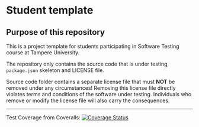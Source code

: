 # Student template

## Purpose of this repository

This is a project template for students participating in Software Testing course
at Tampere University.

The repository only contains the source code that is under testing, `package.json` skeleton
and LICENSE file.

Source code folder contains a separate license file that must **NOT** be removed under any circumstances!
Removing this license file directly violates terms and conditions of the software under testing.
Individuals who remove or modify the license file will also carry the consequences.

----------------------------------------------------------------------
Test Coverage from Coveralls:
[![Coverage Status](https://coveralls.io/repos/github/TuomasHuikko/COMP.SE.200-assignment/badge.png?branch=main)](https://coveralls.io/github/TuomasHuikko/COMP.SE.200-assignment?branch=main)
